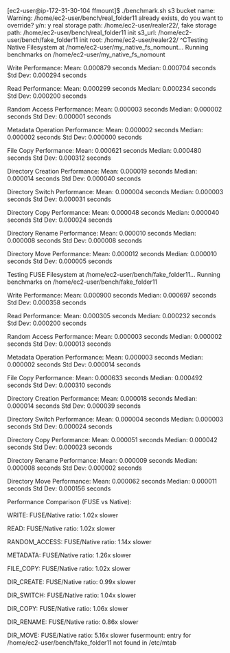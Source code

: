 [ec2-user@ip-172-31-30-104 ffmount]$ ./benchmark.sh
s3 bucket name: 
Warning: /home/ec2-user/bench/real_folder11 already exists, do you want to override?
y/n: y
real storage path: /home/ec2-user/realer22/, fake storage path: /home/ec2-user/bench/real_folder11
init s3_url: /home/ec2-user/bench/fake_folder11
init root: /home/ec2-user/realer22/
^CTesting Native Filesystem at /home/ec2-user/my_native_fs_nomount...
Running benchmarks on /home/ec2-user/my_native_fs_nomount

Write Performance:
Mean: 0.000879 seconds
Median: 0.000704 seconds
Std Dev: 0.000294 seconds

Read Performance:
Mean: 0.000299 seconds
Median: 0.000234 seconds
Std Dev: 0.000200 seconds

Random Access Performance:
Mean: 0.000003 seconds
Median: 0.000002 seconds
Std Dev: 0.000001 seconds

Metadata Operation Performance:
Mean: 0.000002 seconds
Median: 0.000002 seconds
Std Dev: 0.000000 seconds

File Copy Performance:
Mean: 0.000621 seconds
Median: 0.000480 seconds
Std Dev: 0.000312 seconds

Directory Creation Performance:
Mean: 0.000019 seconds
Median: 0.000014 seconds
Std Dev: 0.000040 seconds

Directory Switch Performance:
Mean: 0.000004 seconds
Median: 0.000003 seconds
Std Dev: 0.000031 seconds

Directory Copy Performance:
Mean: 0.000048 seconds
Median: 0.000040 seconds
Std Dev: 0.000024 seconds

Directory Rename Performance:
Mean: 0.000010 seconds
Median: 0.000008 seconds
Std Dev: 0.000008 seconds

Directory Move Performance:
Mean: 0.000012 seconds
Median: 0.000010 seconds
Std Dev: 0.000005 seconds

Testing FUSE Filesystem at /home/ec2-user/bench/fake_folder11...
Running benchmarks on /home/ec2-user/bench/fake_folder11

Write Performance:
Mean: 0.000900 seconds
Median: 0.000697 seconds
Std Dev: 0.000358 seconds

Read Performance:
Mean: 0.000305 seconds
Median: 0.000232 seconds
Std Dev: 0.000200 seconds

Random Access Performance:
Mean: 0.000003 seconds
Median: 0.000002 seconds
Std Dev: 0.000013 seconds

Metadata Operation Performance:
Mean: 0.000003 seconds
Median: 0.000002 seconds
Std Dev: 0.000014 seconds

File Copy Performance:
Mean: 0.000633 seconds
Median: 0.000492 seconds
Std Dev: 0.000310 seconds

Directory Creation Performance:
Mean: 0.000018 seconds
Median: 0.000014 seconds
Std Dev: 0.000039 seconds

Directory Switch Performance:
Mean: 0.000004 seconds
Median: 0.000003 seconds
Std Dev: 0.000024 seconds

Directory Copy Performance:
Mean: 0.000051 seconds
Median: 0.000042 seconds
Std Dev: 0.000023 seconds

Directory Rename Performance:
Mean: 0.000009 seconds
Median: 0.000008 seconds
Std Dev: 0.000002 seconds

Directory Move Performance:
Mean: 0.000062 seconds
Median: 0.000011 seconds
Std Dev: 0.000156 seconds

Performance Comparison (FUSE vs Native):

WRITE:
FUSE/Native ratio: 1.02x slower

READ:
FUSE/Native ratio: 1.02x slower

RANDOM_ACCESS:
FUSE/Native ratio: 1.14x slower

METADATA:
FUSE/Native ratio: 1.26x slower

FILE_COPY:
FUSE/Native ratio: 1.02x slower

DIR_CREATE:
FUSE/Native ratio: 0.99x slower

DIR_SWITCH:
FUSE/Native ratio: 1.04x slower

DIR_COPY:
FUSE/Native ratio: 1.06x slower

DIR_RENAME:
FUSE/Native ratio: 0.86x slower

DIR_MOVE:
FUSE/Native ratio: 5.16x slower
fusermount: entry for /home/ec2-user/bench/fake_folder11 not found in /etc/mtab